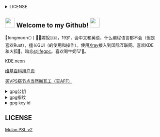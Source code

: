 <details>
​<summary>LICENSE</summary>
<p>

```
Copyright (c) 2021 longmoon77
longmoon77/longmoon77 repository is licensed under Mulan PSL v2.
You can use this repository according to the terms and conditions of the Mulan PSL v2.
You may obtain a copy of Mulan PSL v2 at:
         http://license.coscl.org.cn/MulanPSL2
THIS SOFTWARE IS PROVIDED ON AN "AS IS" BASIS, WITHOUT WARRANTIES OF ANY KIND,
EITHER EXPRESS OR IMPLIED, INCLUDING BUT NOT LIMITED TO NON-INFRINGEMENT,
MERCHANTABILITY OR FIT FOR A PARTICULAR PURPOSE.
See the Mulan PSL v2 for more details.
```

</p>
</details>

## <img src="https://cdn.discordapp.com/emojis/630965840208199680.gif?v=1" height=32/> Welcome to my Github! <img src="https://cdn.discordapp.com/emojis/630965840208199680.gif?v=1" height=32/>

💫longmoon🌕丨💮🌸嫦悅🇨🇳，19岁，会中文和英语，什么编程语言都不会（但是喜欢Rust），擅长GUI（的使用和操作）。使用[Xray](https://github.com/XTLS/xray-core)接入到国际互联网。喜欢KDE和火狐🦊。暗恋[@lifegpc](https://github.com/lifegpc)。喜欢喝牛奶🐮🥛。

[KDE neon](https://neon.kde.org)

[维基百科用户页](https://zh.wikipedia.org/wiki/User:月梦播客楼猫)

[买VPS搭节点当然搬瓦工（无AFF）](https://bandwagonhost.com)
<details>
<summary>gpg公钥</summary>
<p>

```
-----BEGIN PGP PUBLIC KEY BLOCK-----

mQGNBGFqKtABDACshSvIDIEQf9l/Dya5BmeQfR0NuOLT6+fQdFlZaC/CtHOpuMtA
H2q4w6Juts8IXk6v/aR+BaK4UnTCkkm/RdDJlAARTgKLaL7YLUuUQuoEuzXy4pL/
foiTkkMZMk/BB96BM4MMQKvCh89rkObiPYy6XjlVGDDDp4Uzyn0cXPBuzSUY5D1b
gtPAGOjs5G6gZXrIvEVzIDjs09Ctu7YnEy1G0L6aiElSMUCjk78vhdDTgdJw18wg
S4vAVUFhT8dPyBi6XCIwq8Qy5QAj8VInsuSVlKm+dUtkFW/UxXfMF+ZY4DyL353v
RznGPBLzK7F62JEoS/gM/d9QTfeDH8PMI2DbDq64nOKLwWlyInfVcVW9XC2mMZ7X
BnH5Xfe7p5IVoBN2pRgEBoWetKZCvB7sieOYTZs9LYTtkLBHQrXFda6GAW9HMZNI
WrU5iR1a+9hdOvaEvefdORJYcd58SIeqD3NuKoSkR9Zev+m0q22O116Sgz1cEvHk
bcAty5koiEXkTHUAEQEAAbQ68J+Sq2xvbmdtb29u8J+MleS4qPCfkq7wn4y45aum
5oKF8J+HqPCfh7MgPHNuY0B0dXJib2hrLmNjPokBsAQTAQoAGgQLCQgHAhUKAhYB
AhkBBYJhairQAp4BApsDAAoJEIBwhRjLZ3etsJkL/0tQN52VuJArA4OUikhrLngy
mtofUGCwA2FMSjeRgglEqBx+TRqgK07qF13Ai/zA1GX97LE1T+0tPwSL3nRCJ3dA
UxjAZ4xxP7qbR+PUyt5YnEp2pd6o5V1m/RyiyNLw3SUlkzGUjpDZpjBnAbC7D0XY
p8aC2Zy/z31iyLA9eF47tDL4pxmNQGKMRUWDVBj+CNmvzmhTFUHPxnf3iCtmhhut
hBs3NHJepHHkya/BghFFmpKeVuNYkGy8jdEl+Y8X9lsubCdHQaGHr+bJeKtj+6KU
oelF9UldXmDyea8PMWNsMkvpNnMsH735QvEADEAlnOMKzaz9MFVP7jIfLBDPPWRi
xm6qghz5rKiktrQKCcCvS3F0eboq8NiNqTROKJQBAo9fAY7KtnZogAQbVIwoBxvm
XVumzXrTuY184fPu8SapYeSSd4pzBIvz8K1ZXU9dUn7JCm832CjEi+iuW7K423+o
hh0zG22lB7khzkQ1NkITBVlDuL8Z3LYkRCcy6L0iUbkBjQRhairQAQwA1jHXqPZL
35KnTKRJkboHgm/5O4eYevvfXDoCQzjcZ04y2MAGpFWdnOgwpm5HmyGZ2qxQiHjp
dIDJH0XAx5l97Ke7D0ziIgwfluDhwCfOp3Grb3DdkuGXyB/LFYuo8bwNQpnkruE6
v0f9tb1KNlHpRs0UR7Y1GdpXWUjezE+SS3Voz2p4zq7POUZeWtkBCBvH5qzrp80T
7PtTsVb7MgSCd3Ecrp8koeVrc/tjHvJMNZED8+UwWRvOPv9V9Z3nZwo+QJrumy4y
/SmX7qPkklwf8TjP3gbq94uWRS8FudmIbd7b/fdI0cmGvckjJktNAGR6EMhRHcTS
lfhen6fl3+lT2sLS3lv9ooMp5To47XapmiVVOUJIhlYOJ6WU/+M9+WskJDBlLXMl
rigNdfLuWFlQ9V3O89NyjX73EUObOGGucrzhZ0ZpgW08JtvspRz5J5e3PbHNGw0t
IdNYpo7BpKnwjLl4SjsCJCOAe4vuyuamgA3fQNt0H1fNzMJ2WgkGvndrABEBAAGJ
AZ8EGAEKAAkFgmFqKtACmwwACgkQgHCFGMtnd61o2Av8DOrKIu9nfUSKJZzPGkHi
0LUL6DyPWqVjQtuC8XGieXZW5fU2+RYICxVyUE3uNGAxMkuxKrRPB9S2yFXsSubU
DrTTp/J2p0AFiZGixyZXsFeynp2Y5xMMtygvlR1SUbHozmOrmhu1QUX6IrleWGDn
j5N2/c/pWnkT6THHzQzOCqbbbc0Ekyxrlx33s8qKqK8y0p54fo5/mLgqzaSI84l5
X47fW28NLae3YiwSHS+F4bOeVG3UJHNE4k4mEwb+5RU5CKjh/5pnpP9JEen8pjt6
ScK/FXGYAAT6G/RmdwxP+eUhtk3kC3N2VlIhEltwADGlu8sKVLiTTb/biZiZRe3w
qOGY/u4qve4K6Tblk7NUvgbbogs/Ud6J9fOKjmkQOWc4GUTo6J0ud06Y+S/7Z2Il
WIyF5a7uGFJ66CAwo2DBuTJfb6MhOD2AKkKf3df3Q0BPqUOCUu3h/qazPIIyYxqH
weCWddGA7FiHT4DQvYT7QeO6zoUgCxOSZMTO/Bc0lib2
=taL6
-----END PGP PUBLIC KEY BLOCK-----
```

</p>
</details>
<details>
<summary>gpg指纹</summary>
<p>

```
abac 1059 eb94 5f63 1203 71f7 8070 8518 cb67 77ad
```

</p>
</details>
<details>
<summary>gpg key id</summary>
<p>

```
8070 8518 cb67 77ad
```

</p>
</details>

## LICENSE
[Mulan PSL v2](/LICENSE.md)
